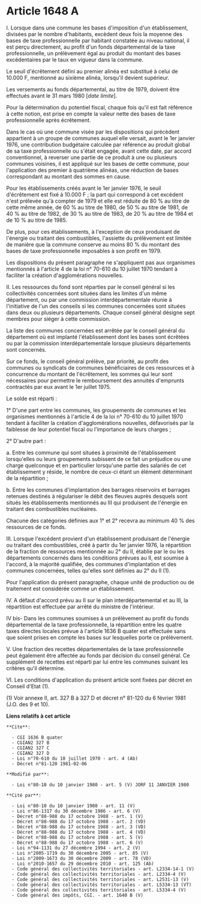 # Article 1648 A

I. Lorsque dans une commune les bases d'imposition d'un établissement, divisées par le nombre d'habitants, excèdent deux fois
la moyenne des bases de taxe professionnelle par habitant constatée au niveau national, il est perçu directement, au profit
d'un fonds départemental de la taxe professionnelle, un prélèvement égal au produit du montant des bases excédentaires par le
taux en vigueur dans la commune.

Le seuil d'écrêtement défini au premier alinéa est substitué à celui de 10.000 F, mentionné au sixième alinéa, lorsqu'il
devient supérieur.

Les versements au fonds départemental, au titre de 1979, doivent être effectués avant le 31 mars 1980 [*date limite*].

Pour la détermination du potentiel fiscal, chaque fois qu'il est fait référence à cette notion, est prise en compte la valeur
nette des bases de taxe professionnelle après écrêtement.

Dans le cas où une commune visée par les dispositions qui précèdent appartient à un groupe de communes auquel elle versait,
avant le 1er janvier 1976, une contribution budgétaire calculée par référence au produit global de sa taxe professionnelle ou
s'était engagée, avant cette date, par accord conventionnel, à reverser une partie de ce produit à une ou plusieurs communes
voisines, il est appliqué sur les bases de cette commune, pour l'application des premier à quatrième alinéas, une réduction
de bases correspondant au montant des sommes en cause.

Pour les établissements créés avant le 1er janvier 1976, le seuil d'écrêtement est fixé à 10.000 F ; la part qui correspond à
cet excédent n'est prélevée qu'à compter de 1979 et elle est réduite de 80 % au titre de cette même année, de 60 % au titre
de 1980, de 50 % au titre de 1981, de 40 % au titre de 1982, de 30 % au titre de 1983, de 20 % au titre de 1984 et de 10 % au
titre de 1985.

De plus, pour ces établissements, à l'exception de ceux produisant de l'énergie ou traitant des combustibles, l'assiette du
prélèvement est limitée de manière que la commune conserve au moins 80 % du montant des bases de taxe professionnelle
imposables à son profit en 1979.

Les dispositions du présent paragraphe ne s'appliquent pas aux organismes mentionnés à l'article 4 de la loi n° 70-610 du 10
juillet 1970 tendant à faciliter la création d'agglomérations nouvelles.

II. Les ressources du fond sont réparties par le conseil général si les collectivités concernées sont situées dans les
limites d'un même département, ou par une commission interdépartementale réunie à l'initiative de l'un des conseils si les
communes concernées sont situées dans deux ou plusieurs départements. Chaque conseil général désigne sept membres pour siéger
à cette commission.

La liste des communes concernées est arrêtée par le conseil général du département où est implanté l'établissement dont les
bases sont écrêtées ou par la commission interdépartementale lorsque plusieurs départements sont concernés.

Sur ce fonds, le conseil général prélève, par priorité, au profit des communes ou syndicats de communes bénéficiaires de ces
ressources et à concurrence du montant de l'écrêtement, les sommes qui leur sont nécessaires pour permettre le remboursement
des annuités d'emprunts contractés par eux avant le 1er juillet 1975.

Le solde est réparti :

1° D'une part entre les communes, les groupements de communes et les organismes mentionnés à l'article 4 de la loi n° 70-610
du 10 juillet 1970 tendant à faciliter la création d'agglomérations nouvelles, défavorisés par la faiblesse de leur potentiel
fiscal ou l'importance de leurs charges ;

2° D'autre part :

a. Entre les commune qui sont situées à proximité de l'établissement lorsqu'elles ou leurs groupements subissent de ce fait
un préjudice ou une charge quelconque et en particulier lorsqu'une partie des salariés de cet établissement y réside, le
nombre de ceux-ci étant un élément déterminant de la répartition ;

b. Entre les communes d'implantation des barrages réservoirs et barrages retenues destinés à régulariser le débit des fleuves
auprès desquels sont situés les établissements mentionnés au III qui produisent de l'énergie en traitant des combustibles
nucléaires.

Chacune des catégories définies aux 1° et 2° recevra au minimum 40 % des ressources de ce fonds.

III. Lorsque l'excédent provient d'un établissement produisant de l'énergie ou traitant des combustibles, créé à partir du
1er janvier 1976, la répartition de la fraction de ressources mentionnée au 2° du II, établie par le ou les départements
concernés dans les conditions prévues au II, est soumise à l'accord, à la majorité qualifiée, des communes d'implantation et
des communes concernées, telles qu'elles sont définies au 2° du II (1).

Pour l'application du présent paragraphe, chaque unité de production ou de traitement est considérée comme un établissement.

IV. A défaut d'accord prévu au II sur le plan interdépartemental et au III, la répartition est effectuée par arrêté du
ministre de l'intérieur.

IV bis- Dans les communes soumises à un prélèvement au profit du fonds départemental de la taxe professionnelle, la
répartition entre les quatre taxes directes locales prévue à l'article 1636 B quater est effectuée sans que soient prises en
compte les bases sur lesquelles porte ce prélèvement.

V. Une fraction des recettes départementales de la taxe professionnelle peut également être affectée au fonds par décision du
conseil général. Ce supplément de recettes est réparti par lui entre les communes suivant les critères qu'il détermine.

VI. Les conditions d'application du présent article sont fixées par décret en Conseil d'Etat (1).

(1) Voir annexe II, art. 327 B à 327 D et décret n° 81-120 du 6 février 1981 (J.O. des 9 et 10).

**Liens relatifs à cet article**

	**Cite**:

	  - CGI 1636 B quater
	  - CGIAN2 327 B
	  - CGIAN2 327 C
	  - CGIAN2 327 D
	  - Loi n°70-610 du 10 juillet 1970 - art. 4 (Ab)
	  - Décret n°81-120 1981-02-06

	**Modifié par**:

	  - Loi n°80-10 du 10 janvier 1980 - art. 5 (V) JORF 11 JANVIER 1980

	**Cité par**:

	  - Loi n°80-10 du 10 janvier 1980 - art. 11 (V)
	  - Loi n°86-1317 du 30 décembre 1986 - art. 6 (V)
	  - Décret n°88-988 du 17 octobre 1988 - art. 1 (V)
	  - Décret n°88-988 du 17 octobre 1988 - art. 2 (VD)
	  - Décret n°88-988 du 17 octobre 1988 - art. 3 (VD)
	  - Décret n°88-988 du 17 octobre 1988 - art. 4 (VD)
	  - Décret n°88-988 du 17 octobre 1988 - art. 5 (V)
	  - Décret n°88-988 du 17 octobre 1988 - art. 6 (V)
	  - Loi n°94-1131 du 27 décembre 1994 - art. 2 (V)
	  - Loi n°2005-1719 du 30 décembre 2005 - art. 85 (V)
	  - Loi n°2009-1673 du 30 décembre 2009 - art. 78 (VD)
	  - Loi n°2010-1657 du 29 décembre 2010 - art. 125 (Ab)
	  - Code général des collectivités territoriales - art. L2334-14-1 (V)
	  - Code général des collectivités territoriales - art. L2334-4 (V)
	  - Code général des collectivités territoriales - art. L2531-13 (V)
	  - Code général des collectivités territoriales - art. L5334-13 (VT)
	  - Code général des collectivités territoriales - art. L5334-4 (V)
	  - Code général des impôts, CGI. - art. 1640 B (V)
